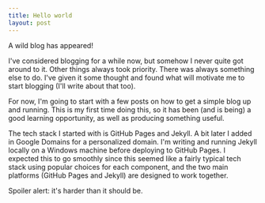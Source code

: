 ```yaml
---
title: Hello world
layout: post
---
```


A wild blog has appeared!

I've considered blogging for a while now, but somehow I never quite got around to it. Other things always took priority. There was always something else to do. I've given it some thought and found what will motivate me to start blogging (I'll write about that too).

For now, I'm going to start with a few posts on how to get a simple blog up and running. This is my first time doing this, so it has been (and is being) a good learning opportunity, as well as producing something useful.

The tech stack I started with is GitHub Pages and Jekyll. A bit later I added in Google Domains for a personalized domain. I'm writing and running Jekyll locally on a Windows machine before deploying to GitHub Pages. I expected this to go smoothly since this seemed like a fairly typical tech stack using popular choices for each component, and the two main platforms (GitHub Pages and Jekyll) are designed to work together.

Spoiler alert: it's harder than it should be.
